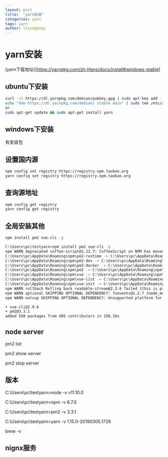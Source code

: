 ```yaml
---
layout: post
title:  "yarn安装"
categories: yarn
tags: yarn
author: livingbody
---
```

# yarn安装

(yarn下载地址)[https://yarnpkg.com/zh-Hans/docs/install#windows-stable]

## ubuntu下安装

```bash
curl -sS https://dl.yarnpkg.com/debian/pubkey.gpg | sudo apt-key add -
echo "deb https://dl.yarnpkg.com/debian/ stable main" | sudo tee /etc/apt/sources.list.d/yarn.list
or
sudo apt-get update && sudo apt-get install yarn
```

## windows下安装

有安装包

## 设置国内源

```bash
npm config set registry https://registry.npm.taobao.org
yarn config set registry https://registry.npm.taobao.org
```
## 查询源地址

```bash
npm config get registry
yarn config get registry
```

## 全局安装其他

```bash
npm install pm2 vue-cli -g
```

```bash
C:\Users\pc\testyarn>npm install pm2 vue-cli -g
npm WARN deprecated coffee-script@1.12.7: CoffeeScript on NPM has moved to "coffeescript" (no hyphen)
C:\Users\pc\AppData\Roaming\npm\pm2-runtime -> C:\Users\pc\AppData\Roaming\npm\node_modules\pm2\bin\pm2-runtime
C:\Users\pc\AppData\Roaming\npm\pm2-dev -> C:\Users\pc\AppData\Roaming\npm\node_modules\pm2\bin\pm2-dev
C:\Users\pc\AppData\Roaming\npm\pm2-docker -> C:\Users\pc\AppData\Roaming\npm\node_modules\pm2\bin\pm2-docker
C:\Users\pc\AppData\Roaming\npm\pm2 -> C:\Users\pc\AppData\Roaming\npm\node_modules\pm2\bin\pm2
C:\Users\pc\AppData\Roaming\npm\vue -> C:\Users\pc\AppData\Roaming\npm\node_modules\vue-cli\bin\vue
C:\Users\pc\AppData\Roaming\npm\vue-list -> C:\Users\pc\AppData\Roaming\npm\node_modules\vue-cli\bin\vue-list
C:\Users\pc\AppData\Roaming\npm\vue-init -> C:\Users\pc\AppData\Roaming\npm\node_modules\vue-cli\bin\vue-init
npm WARN rollback Rolling back readable-stream@2.3.6 failed (this is probably harmless): EPERM: operation not permitted, scandir 'C:\Users\pc\AppData\Roaming\npm\node_modules\pm2\node_modules\fsevents\node_modules'
npm WARN optional SKIPPING OPTIONAL DEPENDENCY: fsevents@1.2.7 (node_modules\pm2\node_modules\fsevents):
npm WARN notsup SKIPPING OPTIONAL DEPENDENCY: Unsupported platform for fsevents@1.2.7: wanted {"os":"darwin","arch":"any"} (current: {"os":"win32","arch":"x64"})

+ vue-cli@2.9.6
+ pm2@3.3.1
added 550 packages from 405 contributors in 156.16s
```

##  node server

pm2 list

pm2 show server

pm2 stop server

## 版本

C:\Users\pc\testyarn>node -v
v11.10.0

C:\Users\pc\testyarn>npm -v
6.7.0

C:\Users\pc\testyarn>pm2 -v
3.3.1

C:\Users\pc\testyarn>yarn -v
1.15.0-20190305.1726

brew -v



## nignx服务

